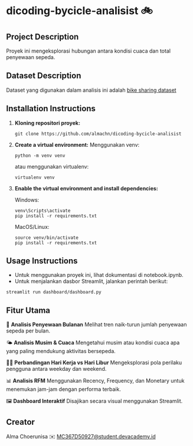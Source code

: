 # dicoding-bycicle-analisist 🚲

## Project Description

Proyek ini mengeksplorasi hubungan antara kondisi cuaca dan total penyewaan sepeda. 

## Dataset Description

Dataset yang digunakan dalam analisis ini adalah [bike sharing dataset](https://www.kaggle.com/datasets/lakshmi25npathi/bike-sharing-dataset)

## Installation Instructions

1. **Kloning repositori proyek:**

   ```
   git clone https://github.com/almachn/dicoding-bycicle-analisist
   ```
2. **Create a virtual environment:**
   Menggunakan venv:
   ```
   python -m venv venv
   ```
   atau menggunakan virtualenv:
   ```
   virtualenv venv
   ```
3. **Enable the virtual environment and install dependencies:**

   Windows:
   ```
   venv\Scripts\activate
   pip install -r requirements.txt
   ```
   MacOS/Linux:
   ```
   source venv/bin/activate
   pip install -r requirements.txt
   ```
## Usage Instructions
- Untuk menggunakan proyek ini, lihat dokumentasi di notebook.ipynb.
- Untuk menjalankan dasbor Streamlit, jalankan perintah berikut:
```
streamlit run dashboard/dashboard.py
```
## Fitur Utama

📅 **Analisis Penyewaan Bulanan**
Melihat tren naik-turun jumlah penyewaan sepeda per bulan.

🌤️ **Analisis Musim & Cuaca**
    Mengetahui musim atau kondisi cuaca apa yang paling mendukung aktivitas bersepeda.

🧑‍💼 **Perbandingan Hari Kerja vs Hari Libur**
    Mengeksplorasi pola perilaku pengguna antara weekday dan weekend.

📊 **Analisis RFM**
    Menggunakan Recency, Frequency, dan Monetary untuk menemukan jam-jam dengan performa terbaik.

🖼️ **Dashboard Interaktif**
    Disajikan secara visual menggunakan Streamlit.
   
## Creator
Alma Choerunisa
✉️ MC367D50927@student.devacademy.id

